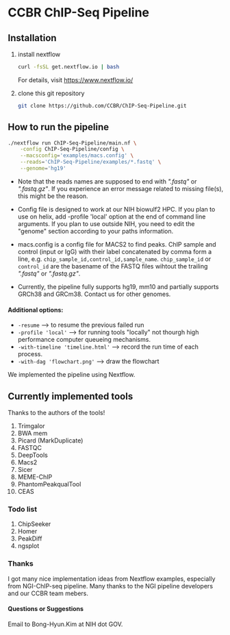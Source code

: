 # CCBR ChIP-Seq Pipeline


## Installation

1. install nextflow
	```bash
	curl -fsSL get.nextflow.io | bash
	```
	For details, visit https://www.nextflow.io/

2. clone this git repository
	```bash
	git clone https://github.com/CCBR/ChIP-Seq-Pipeline.git
	```

## How to run the pipeline

```bash
./nextflow run ChIP-Seq-Pipeline/main.nf \
	-config ChIP-Seq-Pipeline/config \
	--macsconfig='examples/macs.config' \
	--reads='ChIP-Seq-Pipeline/examples/*.fastq' \
	--genome='hg19'
```
	
* Note that the reads names are supposed to end with *".fastq"* or *".fastq.gz"*.
If you experience an error message related to missing file(s), this might be the reason.

* Config file is designed to work at our NIH biowulf2 HPC. If you plan to use on helix, add -profile 'local' option at the end of command line arguments. If you plan to use outside NIH, you need to edit the "genome" section according to your paths information.

* macs.config is a config file for MACS2 to find peaks. ChIP sample and control (input or IgG) with their label concatenated by comma form a line, e.g. `chip_sample_id,control_id,sample_name`. `chip_sample_id` or `control_id` are the basename of the FASTQ files wihtout the trailing *".fastq"* or *".fastq.gz"*.

* Currently, the pipeline fully supports hg19, mm10 and partially supports GRCh38 and GRCm38. Contact us for other genomes. 


#### Additional options: 
* `-resume`                         --> to resume the previous failed run
* `-profile 'local'`                --> for running tools "locally" not thourgh high performance computer queueing mechanisms.
* `-with-timeline 'timeline.html'`  --> record the run time of each process.
* `-with-dag 'flowchart.png'`       --> draw the flowchart

We implemented the pipeline using Nextflow.


## Currently implemented tools
Thanks to the authors of the tools!

1. Trimgalor
2. BWA mem
3. Picard (MarkDuplicate)
4. FASTQC
5. DeepTools
6. Macs2
7. Sicer
8. MEME-ChIP
9. PhantomPeakqualTool
10. CEAS


### Todo list

1. ChipSeeker
2. Homer
3. PeakDiff
4. ngsplot



### Thanks

I got many nice implementation ideas from Nextflow examples, especially from NGI-ChIP-seq pipeline.
Many thanks to the NGI pipeline developers and our CCBR team mebers.


#### Questions or Suggestions

Email to Bong-Hyun.Kim at NIH dot GOV.

